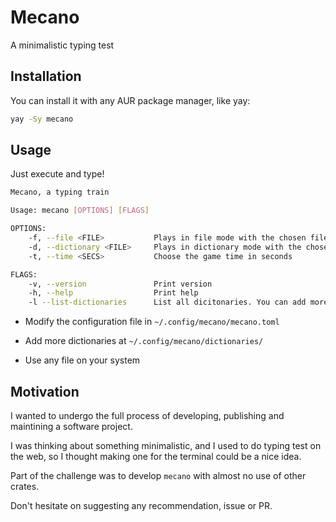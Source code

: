 # Mecano

A minimalistic typing test

## Installation

You can install it with any AUR package manager, like yay:

```bash
yay -Sy mecano
```

## Usage

Just execute and type!

```bash
Mecano, a typing train

Usage: mecano [OPTIONS] [FLAGS]

OPTIONS:
    -f, --file <FILE>           Plays in file mode with the chosen file
    -d, --dictionary <FILE>     Plays in dictionary mode with the chosen file
    -t, --time <SECS>           Choose the game time in seconds

FLAGS:
    -v, --version               Print version 
    -h, --help                  Print help
    -l --list-dictionaries      List all dicitonaries. You can add more at ~/.config/mecano/dictionaries
```

- Modify the configuration file in `~/.config/mecano/mecano.toml`

- Add more dictionaries at `~/.config/mecano/dictionaries/`

- Use any file on your system

## Motivation

I wanted to undergo the full process of developing, publishing and maintining a software project.

I was thinking about something minimalistic, and I used to do typing test on the web, so I thought making one for the terminal could be a nice idea.

Part of the challenge was to develop `mecano` with almost no use of other crates.

Don't hesitate on suggesting any recommendation, issue or PR.
